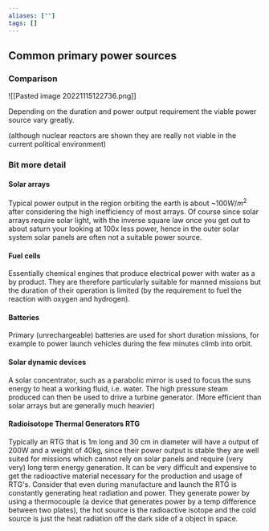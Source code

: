 ```yaml
---
aliases: [""]
tags: []
---
```


## Common primary power sources

### Comparison

![[Pasted image 20221115122736.png]]

Depending on the duration and power output requirement the viable power source vary greatly.

(although nuclear reactors are shown they are really not viable in the current political environment)

### Bit more detail
#### Solar arrays

Typical power output in the region orbiting the earth is about ~100$W/m^2$ after considering the high inefficiency of most arrays. 
Of course since solar arrays require solar light, with the inverse square law once you get out to about saturn your looking at 100x less power, hence in the outer solar system solar panels are often not a suitable power source.

#### Fuel cells

Essentially chemical engines that produce electrical power with water as a by product. They are therefore particularly suitable for manned missions but the duration of their operation is limited (by the requirement to fuel the reaction with oxygen and hydrogen).

#### Batteries

Primary (unrechargeable) batteries are used for short duration missions, for example to power launch vehicles during the few minutes climb into orbit.

#### Solar dynamic devices
A solar concentrator, such as a parabolic mirror is used to focus the suns energy to heat a working fluid, i.e. water. The high pressure steam produced can then be used to drive a turbine generator. (More efficient than solar arrays but are generally much heavier)

#### Radioisotope Thermal Generators RTG

Typically an RTG that is 1m long and 30 cm in diameter will have a output of 200W and a weight of 40kg, since their power output is stable they are well suited for missions which cannot rely on solar panels and require (very very) long term energy generation.
It can be very difficult and expensive to get the radioactive material necessary for the production and usage of RTG's. Consider that even during manufacture and launch the RTG is constantly generating heat radiation and power.
They generate power by using a thermocouple (a device that generates power by a temp difference between two plates), the hot source is the radioactive isotope and the cold source is just the heat radiation off the dark side of a object in space.